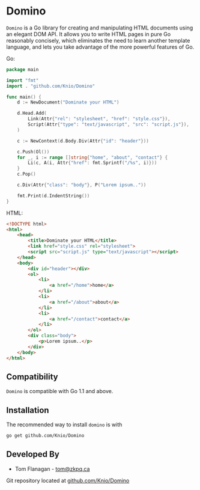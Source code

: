 Domino
======

`Domino` is a Go library for creating and manipulating HTML documents
using an elegant DOM API. It allows you to write HTML pages in pure Go
reasonably concisely, which eliminates the need to learn another template
language, and lets you take advantage of the more powerful features of Go.

Go:

```go
package main

import "fmt"
import . "github.com/Knio/Domino"

func main() {
	d := NewDocument("Dominate your HTML")

	d.Head.Add(
		Link(Attr{"rel": "stylesheet", "href": "style.css"}),
		Script(Attr{"type": "text/javascript", "src": "script.js"}),
	)

	c := NewContext(d.Body.Div(Attr{"id": "header"}))

	c.Push(Ol())
	for _, i := range []string{"home", "about", "contact"} {
		Li(c, A(i, Attr{"href": fmt.Sprintf("/%s", i)}))
	}
	c.Pop()

	c.Div(Attr{"class": "body"}, P("Lorem ipsum.."))

	fmt.Print(d.IndentString())
}
```

HTML:

```html
<!DOCTYPE html>
<html>
    <head>
        <title>Dominate your HTML</title>
        <link href="style.css" rel="stylesheet">
        <script src="script.js" type="text/javascript"></script>
    </head>
    <body>
        <div id="header"></div>
        <ol>
            <li>
                <a href="/home">home</a>
            </li>
            <li>
                <a href="/about">about</a>
            </li>
            <li>
                <a href="/contact">contact</a>
            </li>
        </ol>
        <div class="body">
            <p>Lorem ipsum..</p>
        </div>
    </body>
</html>
```

Compatibility
-------------

`Domino` is compatible with Go 1.1 and above.

Installation
------------

The recommended way to install `domino` is with

```bash
go get github.com/Knio/Domino
```

Developed By
------------

* Tom Flanagan - <tom@zkpq.ca>

Git repository located at
[github.com/Knio/Domino](//github.com/Knio/Domino)
